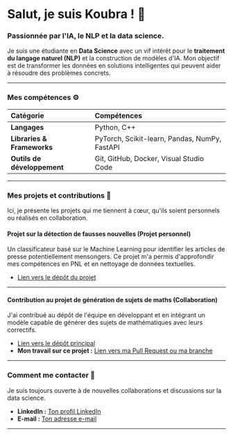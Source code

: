 # Salut, je suis Koubra ! 👋

### Passionnée par l'IA, le NLP  et la data science.

Je suis une étudiante en **Data Science** avec un vif intérêt pour le **traitement du langage naturel (NLP)** et la construction de modèles d'IA. Mon objectif est de transformer les données en solutions intelligentes qui peuvent aider à résoudre des problèmes concrets.

---

### Mes compétences ⚙️

| Catégorie | Compétences |
| :--- | :--- |
| **Langages** | Python, C++ |
| **Libraries & Frameworks** | PyTorch, Scikit-learn, Pandas, NumPy, FastAPI |
| **Outils de développement** | Git, GitHub, Docker, Visual Studio Code |

---

### Mes projets et contributions 🚀

Ici, je présente les projets qui me tiennent à cœur, qu'ils soient personnels ou réalisés en collaboration.

#### **Projet sur la détection de fausses nouvelles** (Projet personnel)

Un classificateur basé sur le Machine Learning pour identifier les articles de presse potentiellement mensongers. Ce projet m'a permis d'approfondir mes compétences en PNL et en nettoyage de données textuelles.

* [Lien vers le dépôt du projet](https://github.com/koubra-gaby/Fake_news)

---

#### **Contribution au projet de génération de sujets de maths** (Collaboration)

J'ai contribué au dépôt de l'équipe en développant et en intégrant un modèle capable de générer des sujets de mathématiques avec leurs correctifs.

* [Lien vers le dépôt principal](https://github.com/[nom_du_propriétaire]/modeleBEF)
* **Mon travail sur ce projet :** [Lien vers ma Pull Request ou ma branche]([URL_DE_TON_TRAVAIL_OU_TA_PR])

---

### Comment me contacter 💬

Je suis toujours ouverte à de nouvelles collaborations et discussions sur la data science.

* **LinkedIn :** [Ton profil LinkedIn]([LIEN_VERS_TON_PROFIL_LINKEDIN])
* **E-mail :** [Ton adresse e-mail](mailto:ton.email@example.com)

---
